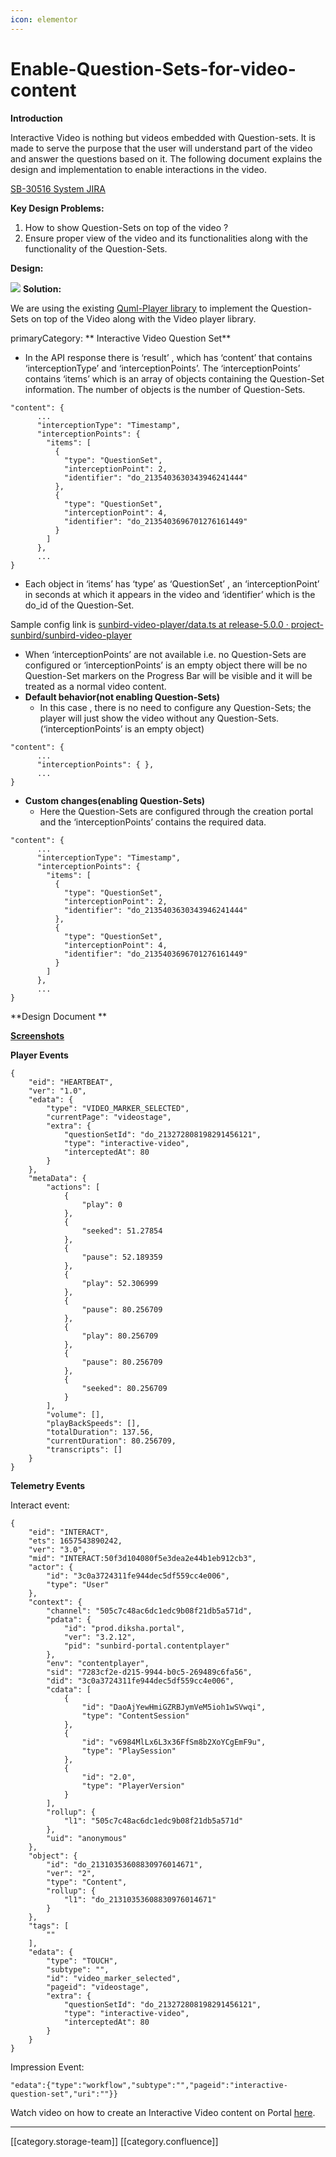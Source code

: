 ```yaml
---
icon: elementor
---
```


# Enable-Question-Sets-for-video-content

**Introduction**

Interactive Video is nothing but videos embedded with Question-sets. It is made to serve the purpose that the user will understand part of the video and answer the questions based on it. The following document explains the design and implementation to enable interactions in the video.

[SB-30516 System JIRA](https://browse/SB-30516)

**Key Design Problems:**

1. How to show Question-Sets on top of the video ?
2. Ensure proper view of the video and its functionalities along with the functionality of the Question-Sets.

**Design:**

![](<../../../../.gitbook/assets/Published Document.jpg>) **Solution:**

We are using the existing [Quml-Player library](https://github.com/project-sunbird/sunbird-quml-player) to implement the Question-Sets on top of the Video along with the Video player library.

primaryCategory: \*\* Interactive Video Question Set\*\*

* In the API response there is ‘result’ , which has ‘content’ that contains ‘interceptionType’ and ‘interceptionPoints’. The ‘interceptionPoints’ contains ‘items’ which is an array of objects containing the Question-Set information. The number of objects is the number of Question-Sets.

```
"content": {
      ...
      "interceptionType": "Timestamp",
      "interceptionPoints": {
        "items": [
          {
            "type": "QuestionSet",
            "interceptionPoint": 2,
            "identifier": "do_2135403630343946241444"
          },
          {
            "type": "QuestionSet",
            "interceptionPoint": 4,
            "identifier": "do_2135403696701276161449"
          }
        ]
      },
      ...
}
```

* Each object in ‘items’ has ‘type’ as ‘QuestionSet’ , an ‘interceptionPoint’ in seconds at which it appears in the video and ‘identifier’ which is the do\_id of the Question-Set.

Sample config link is [sunbird-video-player/data.ts at release-5.0.0 · project-sunbird/sunbird-video-player ](https://github.com/project-sunbird/sunbird-video-player/blob/release-5.0.0/src/app/data.ts)

* When ‘interceptionPoints’ are not available i.e. no Question-Sets are configured or ‘interceptionPoints’ is an empty object there will be no Question-Set markers on the Progress Bar will be visible and it will be treated as a normal video content.
* **Default behavior(not enabling Question-Sets)**
  * In this case , there is no need to configure any Question-Sets; the player will just show the video without any Question-Sets. (‘interceptionPoints’ is an empty object)

```
"content": {
      ...
      "interceptionPoints": { },
      ...
}
```

* **Custom changes(enabling Question-Sets)**
  * Here the Question-Sets are configured through the creation portal and the ‘interceptionPoints’ contains the required data.

```
"content": {
      ...
      "interceptionType": "Timestamp",
      "interceptionPoints": {
        "items": [
          {
            "type": "QuestionSet",
            "interceptionPoint": 2,
            "identifier": "do_2135403630343946241444"
          },
          {
            "type": "QuestionSet",
            "interceptionPoint": 4,
            "identifier": "do_2135403696701276161449"
          }
        ]
      },
      ...
}
```

\*\*Design Document \*\*

[**Screenshots**](https://photos.app.goo.gl/KjVbRLVPxpg5mJZ48)

**Player Events**

```
{
    "eid": "HEARTBEAT",
    "ver": "1.0",
    "edata": {
        "type": "VIDEO_MARKER_SELECTED",
        "currentPage": "videostage",
        "extra": {
            "questionSetId": "do_213272808198291456121",
            "type": "interactive-video",
            "interceptedAt": 80
        }
    },
    "metaData": {
        "actions": [
            {
                "play": 0
            },
            {
                "seeked": 51.27854
            },
            {
                "pause": 52.189359
            },
            {
                "play": 52.306999
            },
            {
                "pause": 80.256709
            },
            {
                "play": 80.256709
            },
            {
                "pause": 80.256709
            },
            {
                "seeked": 80.256709
            }
        ],
        "volume": [],
        "playBackSpeeds": [],
        "totalDuration": 137.56,
        "currentDuration": 80.256709,
        "transcripts": []
    }
}
```

**Telemetry Events**

Interact event:

```
{
	"eid": "INTERACT",
	"ets": 1657543890242,
	"ver": "3.0",
	"mid": "INTERACT:50f3d104080f5e3dea2e44b1eb912cb3",
	"actor": {
    	"id": "3c0a3724311fe944dec5df559cc4e006",
    	"type": "User"
	},
	"context": {
    	"channel": "505c7c48ac6dc1edc9b08f21db5a571d",
    	"pdata": {
        	"id": "prod.diksha.portal",
        	"ver": "3.2.12",
        	"pid": "sunbird-portal.contentplayer"
    	},
    	"env": "contentplayer",
    	"sid": "7283cf2e-d215-9944-b0c5-269489c6fa56",
    	"did": "3c0a3724311fe944dec5df559cc4e006",
    	"cdata": [
        	{
            	"id": "DaoAjYewHmiGZRBJymVeM5ioh1wSVwqi",
            	"type": "ContentSession"
        	},
        	{
            	"id": "v6984MlLx6L3x36FfSm8b2XoYCgEmF9u",
            	"type": "PlaySession"
        	},
        	{
            	"id": "2.0",
            	"type": "PlayerVersion"
        	}
    	],
    	"rollup": {
        	"l1": "505c7c48ac6dc1edc9b08f21db5a571d"
    	},
    	"uid": "anonymous"
	},
	"object": {
    	"id": "do_21310353608830976014671",
    	"ver": "2",
    	"type": "Content",
    	"rollup": {
        	"l1": "do_21310353608830976014671"
    	}
	},
	"tags": [
    	""
	],
	"edata": {
    	"type": "TOUCH",
    	"subtype": "",
    	"id": "video_marker_selected",
    	"pageid": "videostage",
    	"extra": {
        	"questionSetId": "do_213272808198291456121",
        	"type": "interactive-video",
        	"interceptedAt": 80
    	}
	}
}
```

Impression Event:

```
"edata":{"type":"workflow","subtype":"","pageid":"interactive-question-set","uri":""}}
```

Watch video on how to create an Interactive Video content on Portal [here](https://photos.app.goo.gl/sQJa34MCLw8VLvZD8).

***

\[\[category.storage-team]] \[\[category.confluence]]
